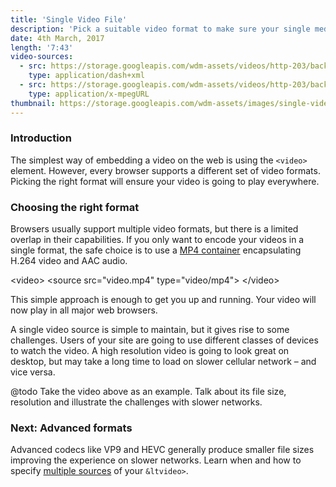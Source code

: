 ```yaml
---
title: 'Single Video File'
description: 'Pick a suitable video format to make sure your single media file can be played by a vast majority of browsers and players on the web.'
date: 4th March, 2017
length: '7:43'
video-sources:
  - src: https://storage.googleapis.com/wdm-assets/videos/http-203/background-fetch/manifest.mpd
    type: application/dash+xml
  - src: https://storage.googleapis.com/wdm-assets/videos/http-203/background-fetch/master.m3u8
    type: application/x-mpegURL
thumbnail: https://storage.googleapis.com/wdm-assets/images/single-video-file.png
---
```

### Introduction

The simplest way of embedding a video on the web is using the <code>&lt;video></code> element. However, every browser supports a different set of video formats. Picking the right format will ensure your video is going to play everywhere.

### Choosing the right format

Browsers usually support multiple video formats, but there is a limited overlap in their capabilities. If you only want to encode your videos in a single format, the safe choice is to use a [MP4 container](https://caniuse.com/mpeg4) encapsulating H.264 video and AAC audio.

<div class="code-sample">
  <div class="code-sample--content">&lt;video>
  &lt;source src="video.mp4" type="video/mp4">
&lt/video></div>
</div>

This simple approach is enough to get you up and running. Your video will now play in all major web browsers.

A single video source is simple to maintain, but it gives rise to some challenges. Users of your site are going to use different classes of devices to watch the video. A high resolution video is going to look great on desktop, but may take a long time to load on slower cellular network – and vice versa.

@todo Take the video above as an example. Talk about its file size, resolution and illustrate the challenges with slower networks.

### Next: Advanced formats

Advanced codecs like VP9 and HEVC generally produce smaller file sizes improving the experience on slower networks. Learn when and how to specify <a href="#">multiple sources</a> of your <code>&ltvideo></code>.
